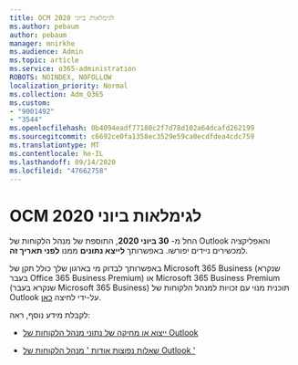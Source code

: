 ```yaml
---
title: OCM לגימלאות ביוני 2020
ms.author: pebaum
author: pebaum
manager: mnirkhe
ms.audience: Admin
ms.topic: article
ms.service: o365-administration
ROBOTS: NOINDEX, NOFOLLOW
localization_priority: Normal
ms.collection: Adm_O365
ms.custom:
- "9001492"
- "3544"
ms.openlocfilehash: 0b4094eadf77180c2f7d78d102a64dcafd262199
ms.sourcegitcommit: c6692ce0fa1358ec3529e59ca0ecdfdea4cdc759
ms.translationtype: MT
ms.contentlocale: he-IL
ms.lasthandoff: 09/14/2020
ms.locfileid: "47662758"
---
```

# <a name="ocm-to-be-retired-june-2020"></a>OCM לגימלאות ביוני 2020


החל מ- **30 ביוני 2020**, התוספת של מנהל הלקוחות של Outlook והאפליקציה למכשירים ניידים יפורשו. באפשרותך  **לייצא נתונים**  ממנו  **לפני תאריך זה**.  

באפשרותך לבדוק מי בארגון שלך כולל תקן של Microsoft 365 Business (שנקרא בעבר Office 365 Business Premium) או Microsoft 365 Business Premium (שנקרא בעבר Microsoft 365 Business) תוכנית מנוי עם זכויות למנהל הלקוחות של Outlook על-ידי לחיצה [כאן](https://admin.microsoft.com/AdminPortal/Home?ref=/users).

לקבלת מידע נוסף, ראה:

- [ייצוא או מחיקה של נתוני מנהל הלקוחות של Outlook](https://support.office.com/article/1a421cb4-e8de-4b44-bfb8-710b92820439)

- [שאלות נפוצות אודות ' מנהל הלקוחות של Outlook '](https://support.office.com/article/88e127ca-43a1-4c9d-8d52-6ad3a80f9c32)
